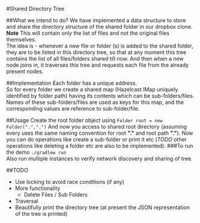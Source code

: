 #Shared Directory Tree

##What we intend to do?
We have implemented a data structure to store and share the directory structure of the shared folder in our dropbox clone.  
**Note** This will contain only the list of files and not the original files themselves.  
The idea is - whenever a new file or folder (s) is added to the shared folder, they are to be listed in this directory tree, so that at any moment this tree contains the list of all files/folders shared till now. And then when a new node joins in, it traverses this tree and requests each file from the already present nodes.

##Implementation
Each folder has a unique address.  
So for every folder we create a shared map (Hazelcast IMap uniquely identified by folder path) having its contents which can be sub-folders/files. Names of these sub-folders/files are used as keys for this map, and the corresponding values are reference to sub-folder/file.

##Usage
Create the root folder object using `Folder root = new Folder(".",".")`
And now you access to shared root directory (assuming every uses the same naming convention for root **"."** and root path **"."**). Now you can do operations like create a sub-folder or print it etc (*TODO* other operations like deleting a folder etc are also to be implemented).
###To run the demo
`./gradlew run`  
Also run multiple instances to verify network discovery and sharing of tree.

##TODO
* Use locking to avoid race conditions (if any)
* More functionality
	* Delete Files / Sub Folders
* Traversal
* Beautifully print the directory tree (at present the JSON representation of the tree is printed)